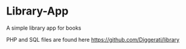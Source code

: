 # Library-App
A simple library app for books

PHP and SQL files are found here https://github.com/Diggerati/library
